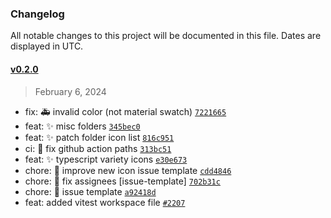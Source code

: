 ### Changelog 

 All notable changes to this project will be documented in this file. Dates are displayed in UTC.

 
#### [v0.2.0](https://github.com/PKief/vscode-material-icon-theme/compare/v0.1.0...v0.2.0) 

> February 6, 2024 

- fix: 🚑 invalid color (not material swatch) [`7221665`](https://github.com/PKief/vscode-material-icon-theme/commit/7221665)
- feat: ✨ misc folders [`345bec0`](https://github.com/PKief/vscode-material-icon-theme/commit/345bec0)
- feat: ✨ patch folder icon list [`816c951`](https://github.com/PKief/vscode-material-icon-theme/commit/816c951)
- ci: 🔄 fix github action paths [`313bc51`](https://github.com/PKief/vscode-material-icon-theme/commit/313bc51)
- feat: ✨ typescript variety icons [`e30e673`](https://github.com/PKief/vscode-material-icon-theme/commit/e30e673)
- chore: 🧹 improve new icon issue template [`cdd4846`](https://github.com/PKief/vscode-material-icon-theme/commit/cdd4846)
- chore: 🧹 fix assignees [issue-template] [`702b31c`](https://github.com/PKief/vscode-material-icon-theme/commit/702b31c)
- chore: 🧹 issue template [`a92418d`](https://github.com/PKief/vscode-material-icon-theme/commit/a92418d)
- feat: added vitest workspace file [`#2207`](https://github.com/PKief/vscode-material-icon-theme/pull/2207)
